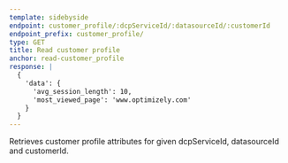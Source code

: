 ```yaml
---
template: sidebyside
endpoint: customer_profile/:dcpServiceId/:datasourceId/:customerId
endpoint_prefix: customer_profile/
type: GET
title: Read customer profile
anchor: read-customer_profile
response: |
  {
    'data': {
      'avg_session_length': 10,
      'most_viewed_page': 'www.optimizely.com'
    }
  }
---
```


Retrieves customer profile attributes for given dcpServiceId, datasourceId and customerId.
